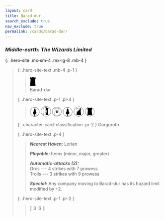 ```yaml
---
layout: card
title: Barad-dur
search_exclude: true
nav_exclude: true
permalink: /cards/barad-dur/
---
```


### _Middle-earth: The Wizards Limited_

{: .hero-site .mx-sm-4 .mx-lg-8 .mb-4 }
> {: .hero-site-text .mb-4 .p-1 }
> > <div class="card-mp"><img src="/assets/images/dark-hold.svg"></div>
> > <div class="character-card-name">Barad-dur</div>
> 
> {: .hero-site-text .p-1 .pl-4 }
> > ![](/assets/images/wilderness.svg) ![](/assets/images/border-land.svg) ![](/assets/images/free-domain.svg) ![](/assets/images/wilderness.svg) ![](/assets/images/shadow-land.svg) ![](/assets/images/dark-domain.svg)
> 
> {: .character-card-classification .pr-2 }
> Gorgoroth
> 
> {: .hero-site-text .p-4 }
> > _**Nearest Haven:**_ Lorien
> > 
> > _**Playable:**_ Items (minor, major, greater)
> > 
> > _**Automatic-attacks (2):**_  
> > Orcs --- 4 strikes with 7 prowess  
> > Trolls --- 3 strikes with 9 prowess
> > 
> > _**Special:**_ Any company moving to Barad-dur has its hazard limit modified by +2.
> 
> {: .hero-site-text .p-1 .pr-2 }
> > <div class="hero-site-draw">⟦ 3 <span class="hero-opp-draw">&nbsp;6 </span>⟧</div>
> > <div class="card-corruption">&nbsp;</div>
